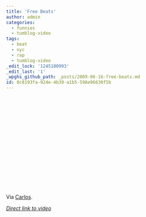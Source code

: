 ```yaml
---
title: 'Free Beats'
author: admin
categories:
  - funnies
  - tumblog-video
tags:
  - beat
  - nyc
  - rap
  - tumblog-video
_edit_lock: '1245180993'
_edit_last: '1'
_wpghs_github_path: _posts/2009-06-16-free-beats.md
id: 0c8193fa-924e-4b39-a1b5-598e96630f5b
---
```

<p><object width="450" height="253"><param name="allowfullscreen" value="true" /><param name="allowscriptaccess" value="always" /><param name="movie" value="http://vimeo.com/moogaloop.swf?clip_id=5107766&amp;server=vimeo.com&amp;show_title=0&amp;show_byline=0&amp;show_portrait=0&amp;color=046380&amp;fullscreen=1" /><embed src="http://vimeo.com/moogaloop.swf?clip_id=5107766&amp;server=vimeo.com&amp;show_title=0&amp;show_byline=0&amp;show_portrait=0&amp;color=046380&amp;fullscreen=1" type="application/x-shockwave-flash" allowfullscreen="true" allowscriptaccess="always" width="450" height="253"></embed></object></p>
<p>Via <a href="http://www.bloglos.com">Carlos</a>.</p>
<p><em><a href="http://vimeo.com/5107766">Direct link to video</a></em></p>
